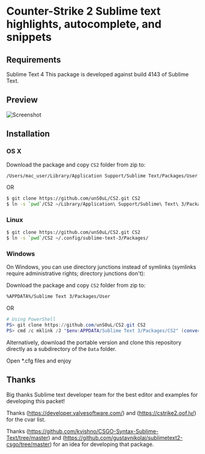 # Counter-Strike 2 Sublime text highlights, autocomplete, and snippets

## Requirements
Sublime Text 4
This package is developed against build 4143 of Sublime Text.

## Preview

![Screenshot]([https://repository-images.githubusercontent.com/706438692/1fc26af9-4a1f-448f-9a99-bcf9c1d6eca7](https://private-user-images.githubusercontent.com/22941824/342741378-e61f4c59-c590-421a-9bb0-3bafdb8aed36.jpeg?jwt=eyJhbGciOiJIUzI1NiIsInR5cCI6IkpXVCJ9.eyJpc3MiOiJnaXRodWIuY29tIiwiYXVkIjoicmF3LmdpdGh1YnVzZXJjb250ZW50LmNvbSIsImtleSI6ImtleTUiLCJleHAiOjE3MTkzMjE2NTEsIm5iZiI6MTcxOTMyMTM1MSwicGF0aCI6Ii8yMjk0MTgyNC8zNDI3NDEzNzgtZTYxZjRjNTktYzU5MC00MjFhLTliYjAtM2JhZmRiOGFlZDM2LmpwZWc_WC1BbXotQWxnb3JpdGhtPUFXUzQtSE1BQy1TSEEyNTYmWC1BbXotQ3JlZGVudGlhbD1BS0lBVkNPRFlMU0E1M1BRSzRaQSUyRjIwMjQwNjI1JTJGdXMtZWFzdC0xJTJGczMlMkZhd3M0X3JlcXVlc3QmWC1BbXotRGF0ZT0yMDI0MDYyNVQxMzE1NTFaJlgtQW16LUV4cGlyZXM9MzAwJlgtQW16LVNpZ25hdHVyZT02ODkxOTk5MmY1OGZiZDM1OTViNzYzMDdkODI1NjM5OGJlMGQ3YmIwMmQ2YWY3MjNjZDc3M2VjZDg4ZTFiYjYyJlgtQW16LVNpZ25lZEhlYWRlcnM9aG9zdCZhY3Rvcl9pZD0wJmtleV9pZD0wJnJlcG9faWQ9MCJ9.RpBC-6Iz1B_YJixmsouONR8DYmYcqmjwv7CEXw9oLu4))

## Installation

### OS X

Download the package and copy ```CS2``` folder from zip to:
```bash
/Users/mac_user/Library/Application Support/Sublime Text/Packages/User
```
OR
```bash
$ git clone https://github.com/unS0uL/CS2.git CS2
$ ln -s `pwd`/CS2 ~/Library/Application\ Support/Sublime\ Text\ 3/Packages/
```

### Linux

```bash
$ git clone https://github.com/unS0uL/CS2.git CS2
$ ln -s `pwd`/CS2 ~/.config/sublime-text-3/Packages/
```

### Windows

On Windows, you can use directory junctions instead of symlinks (symlinks require administrative rights; directory junctions don't):


Download the package and copy ```CS2``` folder from zip to:
```bash
%APPDATA%/Sublime Text 3/Packages/User
```
OR
```powershell
# Using PowerShell
PS> git clone https://github.com/unS0uL/CS2.git CS2
PS> cmd /c mklink /J "$env:APPDATA/Sublime Text 3/Packages/CS2" (convert-path ./CS2)
```

Alternatively, download the portable version and clone this repository directly as a subdirectory of the `Data` folder.

Open *.cfg files and enjoy

## Thanks
Big thanks Sublime text developer team for the best editor and examples for developing this packet!

Thanks (https://developer.valvesoftware.com/) and (https://cstrike2.oof.lv/) for the cvar list.

Thanks (https://github.com/kvishno/CSGO-Syntax-Sublime-Text/tree/master) and (https://github.com/gustavnikolaj/sublimetext2-csgo/tree/master) for an idea for developing that package.
